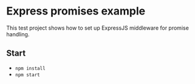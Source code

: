 # Express promises example

This test project shows how to set up ExpressJS middleware for promise handling.

## Start
- `npm install`
- `npm start`
